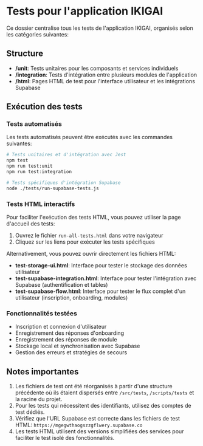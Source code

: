 # Tests pour l'application IKIGAI

Ce dossier centralise tous les tests de l'application IKIGAI, organisés selon les catégories suivantes:

## Structure

- **/unit**: Tests unitaires pour les composants et services individuels
- **/integration**: Tests d'intégration entre plusieurs modules de l'application
- **/html**: Pages HTML de test pour l'interface utilisateur et les intégrations Supabase

## Exécution des tests

### Tests automatisés

Les tests automatisés peuvent être exécutés avec les commandes suivantes:

```bash
# Tests unitaires et d'intégration avec Jest
npm test
npm run test:unit
npm run test:integration

# Tests spécifiques d'intégration Supabase
node ./tests/run-supabase-tests.js
```

### Tests HTML interactifs

Pour faciliter l'exécution des tests HTML, vous pouvez utiliser la page d'accueil des tests:

1. Ouvrez le fichier `run-all-tests.html` dans votre navigateur
2. Cliquez sur les liens pour exécuter les tests spécifiques

Alternativement, vous pouvez ouvrir directement les fichiers HTML:

- **test-storage-ui.html**: Interface pour tester le stockage des données utilisateur
- **test-supabase-integration.html**: Interface pour tester l'intégration avec Supabase (authentification et tables)
- **test-supabase-flow.html**: Interface pour tester le flux complet d'un utilisateur (inscription, onboarding, modules)

### Fonctionnalités testées

- Inscription et connexion d'utilisateur
- Enregistrement des réponses d'onboarding
- Enregistrement des réponses de module
- Stockage local et synchronisation avec Supabase
- Gestion des erreurs et stratégies de secours

## Notes importantes

1. Les fichiers de test ont été réorganisés à partir d'une structure précédente où ils étaient dispersés entre `/src/tests`, `/scripts/tests` et la racine du projet.
2. Pour les tests qui nécessitent des identifiants, utilisez des comptes de test dédiés.
3. Vérifiez que l'URL Supabase est correcte dans les fichiers de test HTML: `https://mgegwthaogszzgflwery.supabase.co`
4. Les tests HTML utilisent des versions simplifiées des services pour faciliter le test isolé des fonctionnalités.